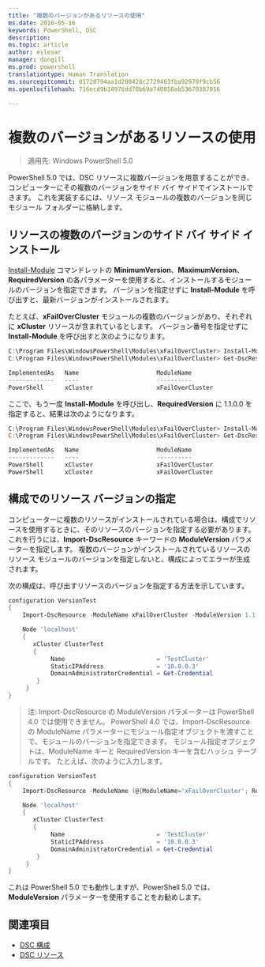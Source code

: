 ```yaml
---
title: "複数のバージョンがあるリソースの使用"
ms.date: 2016-05-16
keywords: PowerShell, DSC
description: 
ms.topic: article
author: eslesar
manager: dongill
ms.prod: powershell
translationtype: Human Translation
ms.sourcegitcommit: 01720794aa1d200428c2729463fba92970f9cb56
ms.openlocfilehash: 716ecd9b14976dd70b69a740850ab53670387956

---
```


# 複数のバージョンがあるリソースの使用

> 適用先: Windows PowerShell 5.0

PowerShell 5.0 では、DSC リソースに複数バージョンを用意することができ、コンピューターにその複数のバージョンをサイド バイ サイドでインストールできます。 これを実装するには、リソース モジュールの複数のバージョンを同じモジュール フォルダーに格納します。

## リソースの複数のバージョンのサイド バイ サイド インストール

[Install-Module](https://technet.microsoft.com/en-us/library/dn807162.aspx) コマンドレットの **MinimumVersion**、**MaximumVersion**、**RequiredVersion** の各パラメーターを使用すると、インストールするモジュールのバージョンを指定できます。 バージョンを指定せずに **Install-Module** を呼び出すと、最新バージョンがインストールされます。

たとえば、**xFailOverCluster** モジュールの複数のバージョンがあり、それぞれに **xCluster** リソースが含まれているとします。 バージョン番号を指定せずに **Install-Module** を呼び出すと次のようになります。

```powershell
C:\Program Files\WindowsPowerShell\Modules\xFailOverCluster> Install-Module xFailOverCluster
C:\Program Files\WindowsPowerShell\Modules\xFailOverCluster> Get-DscResource xCluster

ImplementedAs   Name                      ModuleName                     Version    Properties
-------------   ----                      ----------                     -------    ----------
PowerShell      xCluster                  xFailOverCluster               1.2.0.0    {DomainAdministratorCredential, ...
```

ここで、もう一度 **Install-Module** を呼び出し、**RequiredVersion** に 1.1.0.0 を指定すると、結果は次のようになります。

```powershell
C:\Program Files\WindowsPowerShell\Modules\xFailOverCluster> Install-Module xFailOverCluster -RequiredVersion 1.1
C:\Program Files\WindowsPowerShell\Modules\xFailOverCluster> Get-DscResource xCluster

ImplementedAs   Name                      ModuleName                     Version    Properties
-------------   ----                      ----------                     -------    ----------
PowerShell      xCluster                  xFailOverCluster               1.1        {DomainAdministratorCredential, Name, ...
PowerShell      xCluster                  xFailOverCluster               1.2.0.0    {DomainAdministratorCredential, Name, ...
```

## 構成でのリソース バージョンの指定

コンピューターに複数のリソースがインストールされている場合は、構成でリソースを使用するときに、そのリソースのバージョンを指定する必要があります。 これを行うには、**Import-DscResource** キーワードの **ModuleVersion** パラメーターを指定します。 複数のバージョンがインストールされているリソースのリソース モジュールのバージョンを指定しないと、構成によってエラーが生成されます。

次の構成は、呼び出すリソースのバージョンを指定する方法を示しています。

```powershell
configuration VersionTest
{
    Import-DscResource -ModuleName xFailOverCluster -ModuleVersion 1.1

    Node 'localhost'
    {
       xCluster ClusterTest
       {
            Name                          = 'TestCluster'
            StaticIPAddress               = '10.0.0.3'
            DomainAdministratorCredential = Get-Credential
        }
     }
}     
```

>注: Import-DscResource の ModuleVersion パラメーターは PowerShell 4.0 では使用できません。 PowerShell 4.0 では、Import-DscResource の ModuleName パラメーターにモジュール指定オブジェクトを渡すことで、モジュールのバージョンを指定できます。 モジュール指定オブジェクトは、ModuleName キーと RequiredVersion キーを含むハッシュ テーブルです。 たとえば、次のように入力します。

```powershell
configuration VersionTest
{
    Import-DscResource -ModuleName (@{ModuleName='xFailOverCluster'; RequiredVersion='1.1'} )

    Node 'localhost'
    {
       xCluster ClusterTest
       {
            Name                          = 'TestCluster'
            StaticIPAddress               = '10.0.0.3'
            DomainAdministratorCredential = Get-Credential
        }
     }
}     
```

これは PowerShell 5.0 でも動作しますが、PowerShell 5.0 では、**ModuleVersion** パラメーターを使用することをお勧めします。

## 関連項目
* [DSC 構成](configurations.md)
* [DSC リソース](resources.md)




<!--HONumber=Aug16_HO3-->



